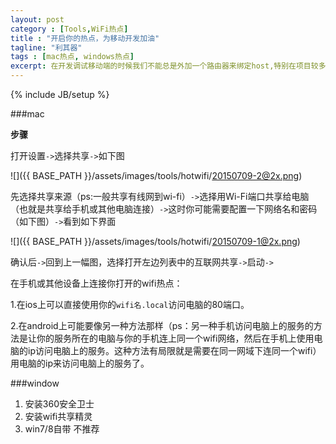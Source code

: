 ```yaml
---
layout: post
category : [Tools,WiFi热点]
title : "开启你的热点，为移动开发加油"
tagline: "利其器"
tags : [mac热点, windows热点]
excerpt: 在开发调试移动端的时候我们不能总是外加一个路由器来绑定host,特别在项目较多,设备不足的情况下,我们可能就要用自己的电脑来为手机提供一下网络支持。
---
```

{% include JB/setup %}
<style>
img{
    width:50%;
}
</style>
###mac

**步骤**

打开设置`->`选择共享`->`如下图

![]({{ BASE_PATH }}/assets/images/tools/hotwifi/20150709-2@2x.png)

先选择共享来源（ps:一般共享有线网到wi-fi）`->`选择用Wi-Fi端口共享给电脑（也就是共享给手机或其他电脑连接）`->`这时你可能需要配置一下网络名和密码（如下图）`->`看到如下界面

![]({{ BASE_PATH }}/assets/images/tools/hotwifi/20150709-1@2x.png)

确认后`->`回到上一幅图，选择打开左边列表中的互联网共享`->`启动`->`

在手机或其他设备上连接你打开的wifi热点：

1.在ios上可以直接使用你的`wifi名.local`访问电脑的80端口。

2.在android上可能要像另一种方法那样（ps：另一种手机访问电脑上的服务的方法是让你的服务所在的电脑与你的手机连上同一个wifi网络，然后在手机上使用电脑的ip访问电脑上的服务。这种方法有局限就是需要在同一网域下连同一个wifi）用电脑的ip来访问电脑上的服务了。


###window

1. 安装360安全卫士
2. 安装wifi共享精灵
3. win7/8自带 不推荐


